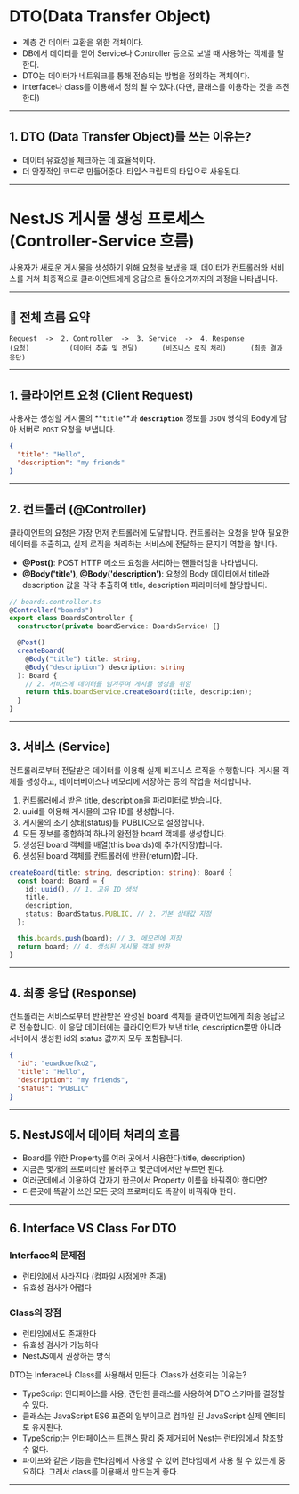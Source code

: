 # DTO(Data Transfer Object)

- 계층 간 데이터 교환을 위한 객체이다.
- DB에서 데이터를 얻어 Service나 Controller 등으로 보낼 때 사용하는 객체를 말한다.
- DTO는 데이터가 네트워크를 통해 전송되는 방법을 정의하는 객체이다.
- interface나 class를 이용해서 정의 될 수 있다.(다만, 클래스를 이용하는 것을 추천한다)

---

## 1. DTO (Data Transfer Object)를 쓰는 이유는?

- 데이터 유효성을 체크하는 데 효율적이다.
- 더 안정적인 코드로 만들어준다. 타입스크립트의 타입으로 사용된다.

---

# NestJS 게시물 생성 프로세스 (Controller-Service 흐름)

사용자가 새로운 게시물을 생성하기 위해 요청을 보냈을 때, 데이터가 컨트롤러와 서비스를 거쳐 최종적으로 클라이언트에게 응답으로 돌아오기까지의 과정을 나타냅니다.

---

## 🚀 전체 흐름 요약

```
Request  ->  2. Controller  ->  3. Service  ->  4. Response
(요청)          (데이터 추출 및 전달)      (비즈니스 로직 처리)      (최종 결과 응답)
```

---

## 1. 클라이언트 요청 (Client Request)

사용자는 생성할 게시물의 **`title`**과 **`description`** 정보를 `JSON` 형식의 Body에 담아 서버로 `POST` 요청을 보냅니다.

```json
{
  "title": "Hello",
  "description": "my friends"
}
```

---

## 2. 컨트롤러 (@Controller)

클라이언트의 요청은 가장 먼저 컨트롤러에 도달합니다. 컨트롤러는 요청을 받아 필요한 데이터를 추출하고, 실제 로직을 처리하는 서비스에 전달하는 문지기 역할을 합니다.

- **@Post()**: POST HTTP 메소드 요청을 처리하는 핸들러임을 나타냅니다.
- **@Body('title'), @Body('description')**: 요청의 Body 데이터에서 title과 description 값을 각각 추출하여 title, description 파라미터에 할당합니다.

```ts
// boards.controller.ts
@Controller("boards")
export class BoardsController {
  constructor(private boardService: BoardsService) {}

  @Post()
  createBoard(
    @Body("title") title: string,
    @Body("description") description: string
  ): Board {
    // 2. 서비스에 데이터를 넘겨주며 게시물 생성을 위임
    return this.boardService.createBoard(title, description);
  }
}
```

---

## 3. 서비스 (Service)

컨트롤러로부터 전달받은 데이터를 이용해 실제 비즈니스 로직을 수행합니다. 게시물 객체를 생성하고, 데이터베이스나 메모리에 저장하는 등의 작업을 처리합니다.

1. 컨트롤러에서 받은 title, description을 파라미터로 받습니다.
2. uuid를 이용해 게시물의 고유 ID를 생성합니다.
3. 게시물의 초기 상태(status)를 PUBLIC으로 설정합니다.
4. 모든 정보를 종합하여 하나의 완전한 board 객체를 생성합니다.
5. 생성된 board 객체를 배열(this.boards)에 추가(저장)합니다.
6. 생성된 board 객체를 컨트롤러에 반환(return)합니다.

```ts
createBoard(title: string, description: string): Board {
  const board: Board = {
    id: uuid(), // 1. 고유 ID 생성
    title,
    description,
    status: BoardStatus.PUBLIC, // 2. 기본 상태값 지정
  };

  this.boards.push(board); // 3. 메모리에 저장
  return board; // 4. 생성된 게시물 객체 반환
}
```

---

## 4. 최종 응답 (Response)

컨트롤러는 서비스로부터 반환받은 완성된 board 객체를 클라이언트에게 최종 응답으로 전송합니다. 이 응답 데이터에는 클라이언트가 보낸 title, description뿐만 아니라 서버에서 생성한 id와 status 값까지 모두 포함됩니다.

```json
{
  "id": "eowdkoefko2",
  "title": "Hello",
  "description": "my friends",
  "status": "PUBLIC"
}
```

---

## 5. NestJS에서 데이터 처리의 흐름

- Board를 위한 Property를 여러 곳에서 사용한다(title, description)
- 지금은 몇개의 프로퍼티만 불러주고 몇군데에서만 부르면 된다.
- 여러군데에서 이용하여 갑자기 한곳에서 Property 이름을 바꿔줘야 한다면?
- 다른곳에 똑같이 쓰인 모든 곳의 프로퍼티도 똑같이 바꿔줘야 한다.

---

## 6. Interface VS Class For DTO

### Interface의 문제점

- 런타임에서 사라진다 (컴파일 시점에만 존재)
- 유효성 검사가 어렵다

### Class의 장점

- 런타임에서도 존재한다
- 유효성 검사가 가능하다
- NestJS에서 권장하는 방식

DTO는 Inferace나 Class를 사용해서 만든다. Class가 선호되는 이유는?

- TypeScript 인터페이스를 사용, 간단한 클래스를 사용하여 DTO 스키마를 결정할 수 있다.
- 클래스는 JavaScript ES6 표준의 일부이므로 컴파일 된 JavaScript 실제 엔티티로 유지된다.
- TypeScript는 인터페이스는 트랜스 팡리 중 제거되어 Nest는 런타임에서 참조할 수 없다.
- 파이프와 같은 기능을 런타임에서 사용할 수 있어 런타임에서 사용 될 수 있는게 중요하다. 그래서 class를 이용해서 만드는게 좋다.

---
